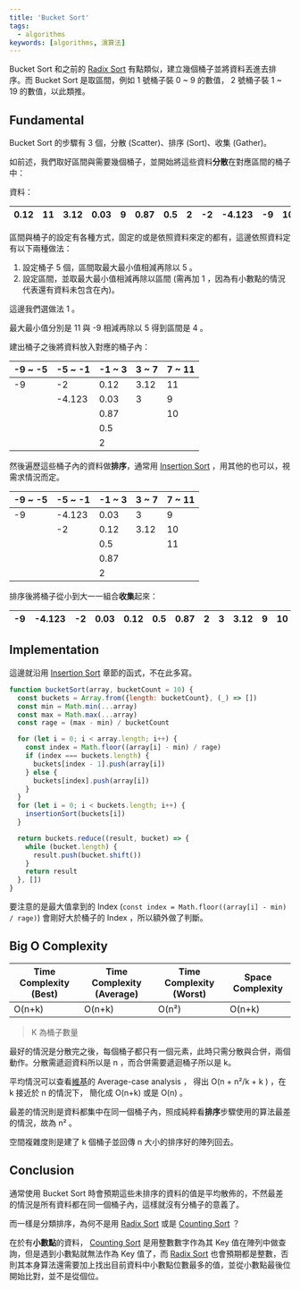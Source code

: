 ```yaml
---
title: 'Bucket Sort'
tags:
  - algorithms
keywords: [algorithms, 演算法]
---
```


Bucket Sort 和之前的 [Radix Sort](./17-radix-sort.md) 有點類似，建立幾個桶子並將資料丟進去排序。而 Bucket Sort 是取區間，例如 1 號桶子裝 0 ~ 9 的數值， 2 號桶子裝 1 ~ 19 的數值，以此類推。

## Fundamental

Bucket Sort 的步驟有 3 個，分散 (Scatter)、排序 (Sort)、收集 (Gather)。

如前述，我們取好區間與需要幾個桶子，並開始將這些資料**分散**在對應區間的桶子中：

資料：

|  0.12  |  11  |  3.12  |  0.03  |  9  |  0.87  |  0.5  |  2  |  -2  |  -4.123  |  -9  |  10  |  3  |
|---|---|---|---|---|---|---|---|---|---|---|---|---|

區間與桶子的設定有各種方式，固定的或是依照資料來定的都有，這邊依照資料定有以下兩種做法：

1. 設定桶子 5 個，區間取最大最小值相減再除以 5 。
2. 設定區間，並取最大最小值相減再除以區間 (需再加 1 ，因為有小數點的情況代表還有資料未包含在內)。

這邊我們選做法 1 。

最大最小值分別是 11 與 -9 相減再除以 5 得到區間是 4 。

建出桶子之後將資料放入對應的桶子內：

|  -9 ~ -5  |  -5 ~ -1  |  -1 ~ 3  |  3 ~ 7  |  7 ~ 11  |
|---|---|---|---|---|
| -9 | -2 | 0.12 | 3.12 | 11 |
|  | -4.123 | 0.03 | 3 | 9 |
|  |  | 0.87 |  | 10 |
|  |  | 0.5 |  |  |
|  |  | 2 |  |  |

然後遍歷這些桶子內的資料做**排序**，通常用 [Insertion Sort](./14-insertion-sort.md) ，用其他的也可以，視需求情況而定。

|  -9 ~ -5  |  -5 ~ -1  |  -1 ~ 3  |  3 ~ 7  |  7 ~ 11  |
|---|---|---|---|---|
| -9 | -4.123 | 0.03 | 3 | 9 |
|  | -2 | 0.12 | 3.12 | 10 |
|  |  | 0.5 |  | 11 |
|  |  | 0.87 |  |  |
|  |  | 2 |  |  |

排序後將桶子從小到大一一組合**收集**起來：

|  -9  |  -4.123  |  -2  |  0.03  |  0.12  |  0.5  |  0.87  |  2  |  3  |  3.12  |  9  |  10  |  11  |
|---|---|---|---|---|---|---|---|---|---|---|---|---|

## Implementation

這邊就沿用 [Insertion Sort](./14-insertion-sort.md) 章節的函式，不在此多寫。

```js
function bucketSort(array, bucketCount = 10) {
  const buckets = Array.from({length: bucketCount}, (_) => [])
  const min = Math.min(...array)
  const max = Math.max(...array)
  const rage = (max - min) / bucketCount

  for (let i = 0; i < array.length; i++) {
    const index = Math.floor((array[i] - min) / rage)
    if (index === buckets.length) {
      buckets[index - 1].push(array[i])
    } else {
      buckets[index].push(array[i])
    }
  }
  for (let i = 0; i < buckets.length; i++) {
    insertionSort(buckets[i])
  }

  return buckets.reduce((result, bucket) => {
    while (bucket.length) {
      result.push(bucket.shift())
    }
    return result
  }, [])
}
```

要注意的是最大值拿到的 Index (`const index = Math.floor((array[i] - min) / rage)`) 會剛好大於桶子的 Index ，所以額外做了判斷。

## Big O Complexity

| Time Complexity (Best) | Time Complexity (Average) | Time Complexity (Worst) | Space Complexity |
|---|---|---|---|
| O(n+k) | O(n+k) | O(n²) | O(n+k) |

> K 為桶子數量

最好的情況是分散完之後，每個桶子都只有一個元素，此時只需分散與合併，兩個動作。分散需遞迴資料所以是 n ，而合併需要遞迴桶子所以是 k。

平均情況可以查看[維基](https://en.wikipedia.org/wiki/Bucket_sort)的 Average-case analysis ， 得出 O(n + n²/k + k ) ，在 k 接近於 n 的情況下， 簡化成 O(n+k) 或是 O(n) 。

最差的情況則是資料都集中在同一個桶子內，照成純粹看**排序**步驟使用的算法最差的情況，故為 n² 。

空間複雜度則是建了 k 個桶子並回傳 n 大小的排序好的陣列回去。

## Conclusion

通常使用 Bucket Sort 時會預期這些未排序的資料的值是平均散佈的，不然最差的情況是所有資料都在同一個桶子內，這樣就沒有分桶子的意義了。

而一樣是分類排序，為何不是用 [Radix Sort](./17-radix-sort.md) 或是 [Counting Sort](./22-counting-sort.md) ？

在於有**小數點**的資料， [Counting Sort](./22-counting-sort.md) 是用整數數字作為其 Key 值在陣列中做查詢，但是遇到小數點就無法作為 Key 值了，而 [Radix Sort](./17-radix-sort.md) 也會預期都是整數，否則其本身算法還需要加上找出目前資料中小數點位數最多的值，並從小數點最後位開始比對，並不是從個位。